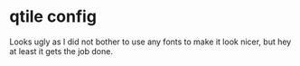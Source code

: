 # qtile config
Looks ugly as I did not bother to use any fonts to make it look nicer, but hey at least it gets the job done.


